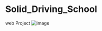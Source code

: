 # Solid_Driving_School
 web Project
![image](https://github.com/user-attachments/assets/aff0952b-7252-4a01-bbf9-525454ca5e49)
